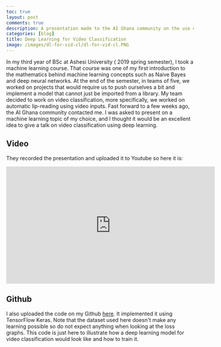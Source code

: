 ```yaml
---
toc: true
layout: post
comments: true
description: A presentation made to the AI Ghana community on the use of deep learning for video classification.
categories: [blog]
title: Deep Learning for Video Classification
image: /images/dl-for-vid-cl/dl-for-vid-cl.PNG
---
```


In my third year of BSc at Ashesi University ( 2019 spring semester), I took a machine learning course. That course was one of my first introduction to the mathematics behind machine learning concepts such as Naive Bayes and deep neural networks. At the end of the semester, in teams of five, we worked on projects that would require us to push ourselves a bit and implement a model that cannot just be imported from a library. My team decided to work on video classification, more specifically, we worked on automatic lip-reading using video inputs. Fast forward to a few weeks ago, the AI Ghana community contacted me. I was asked to present on a machine learning topic of my choice, and I thought it would be an excellent idea to give a talk on video classification using deep learning. 

## Video

They recorded the presentation and uploaded it to Youtube so here it is:

<iframe width="560" height="315" src="https://www.youtube.com/embed/x2RG0lpzo1c" frameborder="0" allow="accelerometer; autoplay; clipboard-write; encrypted-media; gyroscope; picture-in-picture" allowfullscreen></iframe>

## Github

I also uploaded the code on my Github [here](https://github.com/jean72human/deep-learning-for-video-classification). It implemented it using TensorFlow Keras. Note that the dataset used here doesn't make any learning possible so do not expect anything when looking at the loss graphs. This code is just here to illustrate how a deep learning model for video classification would look like and how to train it.

